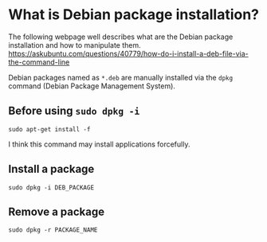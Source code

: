 # What is Debian package installation?
The following webpage well describes what are the Debian package installation and how to manipulate them.
https://askubuntu.com/questions/40779/how-do-i-install-a-deb-file-via-the-command-line

Debian packages named as `*.deb` are manually installed via the `dpkg` command (Debian Package Management System).

## Before using `sudo dpkg -i`
```
sudo apt-get install -f
```
I think this command may install applications forcefully.

## Install a package
```
sudo dpkg -i DEB_PACKAGE
```

## Remove a package
```
sudo dpkg -r PACKAGE_NAME
```
